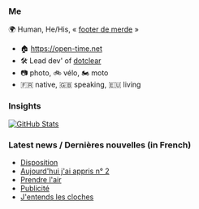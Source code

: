 ### Me

🌍 Human, He/His, « [footer de merde](https://open-time.net/post/2013/07/17/La-veritable-histoire-du-Footer-de-merde-) » 
* 🏠 https://open-time.net 
* 🛠️ Lead dev' of [dotclear](https://git.dotclear.org/dev/dotclear)
* 📷 photo, 🚲 vélo, 🏍️ moto 
* 🇫🇷 native, 🇬🇧 speaking, 🇪🇺 living

### Insights

[![GitHub Stats](https://github-readme-stats-sigma-five.vercel.app/api?username=franck-paul)](https://github.com/franck-paul)

### Latest news / Dernières nouvelles (in French)

<!-- BLOG-POST-LIST:START -->
- [Disposition](https://open-time.net/post/2024/01/25/Disposition)
- [Aujourd&#39;hui j&#39;ai appris n° 2](https://open-time.net/post/2024/01/24/Aujourd-hui-j-ai-appris-n-2)
- [Prendre l&#39;air](https://open-time.net/post/2024/01/23/Prendre-l-air)
- [Publicité](https://open-time.net/post/2024/01/22/Publicite)
- [J&#39;entends les cloches](https://open-time.net/post/2024/01/21/J-entends-les-cloches)
<!-- BLOG-POST-LIST:END -->
